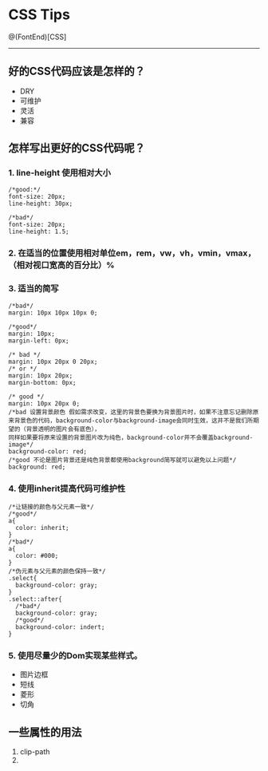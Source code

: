 # CSS Tips
@(FontEnd)[CSS]
***
## 好的CSS代码应该是怎样的？
- DRY
- 可维护
- 灵活
- 兼容

## 怎样写出更好的CSS代码呢？
### 1. line-height 使用相对大小
```
/*good:*/
font-size: 20px;
line-height: 30px;

/*bad*/
font-size: 20px;
line-height: 1.5;
```
### 2. 在适当的位置使用相对单位em，rem，vw，vh，vmin，vmax，（相对视口宽高的百分比）%
### 3. 适当的简写
```
/*bad*/
margin: 10px 10px 10px 0;

/*good*/
margin: 10px;
margin-left: 0px;

/* bad */
margin: 10px 20px 0 20px;
/* or */
margin: 10px 20px;
margin-bottom: 0px;

/* good */
margin: 10px 20px 0;
/*bad 设置背景颜色 假如需求改变，这里的背景色要换为背景图片时，如果不注意忘记删除原来背景色的代码，background-color与background-image会同时生效，这并不是我们所期望的（背景透明的图片会有底色），
同样如果要将原来设置的背景图片改为纯色，background-color并不会覆盖background-image*/
background-color: red;
/*good 不论是图片背景还是纯色背景都使用background简写就可以避免以上问题*/
background: red;
```
### 4. 使用inherit提高代码可维护性
```
/*让链接的颜色与父元素一致*/
/*good*/
a{
  color: inherit;
}
/*bad*/
a{
  color: #000;
}
/*伪元素与父元素的颜色保持一致*/
.select{
  background-color: gray;
}
.select::after{
  /*bad*/
  background-color: gray;
  /*good*/
  background-color: indert;
}
```
### 5. 使用尽量少的Dom实现某些样式。
   - 图片边框
   - 短线
   - 菱形
   - 切角

## 一些属性的用法
1. clip-path
2. 
